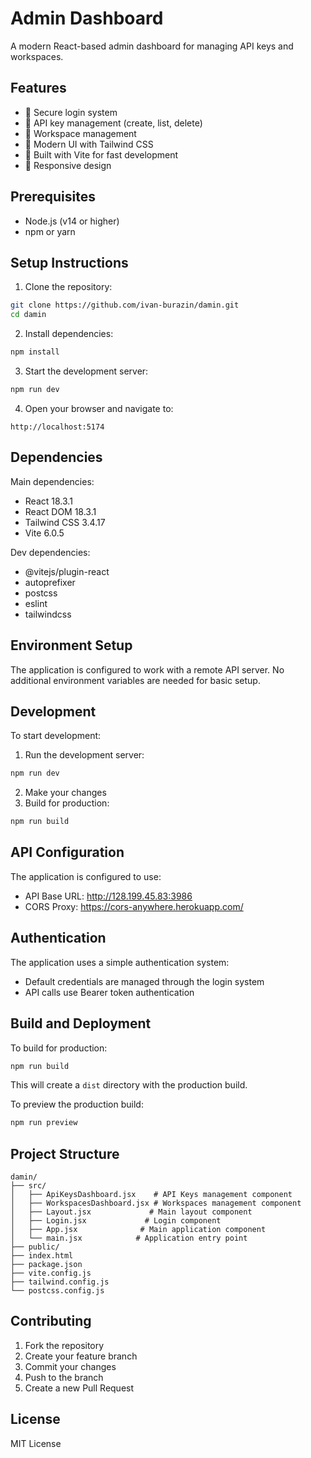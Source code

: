 # Admin Dashboard

A modern React-based admin dashboard for managing API keys and workspaces.

## Features

- 🔐 Secure login system
- 🔑 API key management (create, list, delete)
- 👥 Workspace management
- 🎨 Modern UI with Tailwind CSS
- 🚀 Built with Vite for fast development
- 📱 Responsive design

## Prerequisites

- Node.js (v14 or higher)
- npm or yarn

## Setup Instructions

1. Clone the repository:
```bash
git clone https://github.com/ivan-burazin/damin.git
cd damin
```

2. Install dependencies:
```bash
npm install
```

3. Start the development server:
```bash
npm run dev
```

4. Open your browser and navigate to:
```
http://localhost:5174
```

## Dependencies

Main dependencies:
- React 18.3.1
- React DOM 18.3.1
- Tailwind CSS 3.4.17
- Vite 6.0.5

Dev dependencies:
- @vitejs/plugin-react
- autoprefixer
- postcss
- eslint
- tailwindcss

## Environment Setup

The application is configured to work with a remote API server. No additional environment variables are needed for basic setup.

## Development

To start development:

1. Run the development server:
```bash
npm run dev
```

2. Make your changes
3. Build for production:
```bash
npm run build
```

## API Configuration

The application is configured to use:
- API Base URL: http://128.199.45.83:3986
- CORS Proxy: https://cors-anywhere.herokuapp.com/

## Authentication

The application uses a simple authentication system:
- Default credentials are managed through the login system
- API calls use Bearer token authentication

## Build and Deployment

To build for production:

```bash
npm run build
```

This will create a `dist` directory with the production build.

To preview the production build:

```bash
npm run preview
```

## Project Structure

```
damin/
├── src/
│   ├── ApiKeysDashboard.jsx    # API Keys management component
│   ├── WorkspacesDashboard.jsx # Workspaces management component
│   ├── Layout.jsx             # Main layout component
│   ├── Login.jsx             # Login component
│   ├── App.jsx              # Main application component
│   └── main.jsx            # Application entry point
├── public/
├── index.html
├── package.json
├── vite.config.js
├── tailwind.config.js
└── postcss.config.js
```

## Contributing

1. Fork the repository
2. Create your feature branch
3. Commit your changes
4. Push to the branch
5. Create a new Pull Request

## License

MIT License

